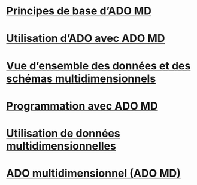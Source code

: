 # [Principes de base d’ADO MD](ado-md-fundamentals.md)
# [Utilisation d’ADO avec ADO MD](using-ado-with-ado-md.md)
# [Vue d’ensemble des données et des schémas multidimensionnels](overview-of-multidimensional-schemas-and-data.md)
# [Programmation avec ADO MD](programming-with-ado-md.md)
# [Utilisation de données multidimensionnelles](working-with-multidimensional-data.md)
# [ADO multidimensionnel (ADO MD)](ado-multidimensional-ado-md.md)
